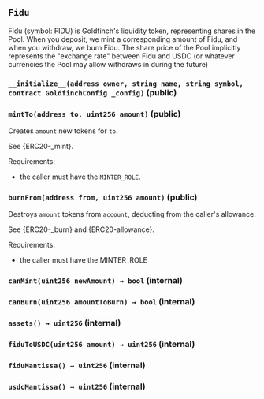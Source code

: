 ## `Fidu`

Fidu (symbol: FIDU) is Goldfinch's liquidity token, representing shares
in the Pool. When you deposit, we mint a corresponding amount of Fidu, and when you withdraw, we
burn Fidu. The share price of the Pool implicitly represents the "exchange rate" between Fidu
and USDC (or whatever currencies the Pool may allow withdraws in during the future)





### `__initialize__(address owner, string name, string symbol, contract GoldfinchConfig _config)` (public)





### `mintTo(address to, uint256 amount)` (public)



Creates `amount` new tokens for `to`.

See {ERC20-_mint}.

Requirements:

- the caller must have the `MINTER_ROLE`.

### `burnFrom(address from, uint256 amount)` (public)



Destroys `amount` tokens from `account`, deducting from the caller's
allowance.

See {ERC20-_burn} and {ERC20-allowance}.

Requirements:

- the caller must have the MINTER_ROLE

### `canMint(uint256 newAmount) → bool` (internal)





### `canBurn(uint256 amountToBurn) → bool` (internal)





### `assets() → uint256` (internal)





### `fiduToUSDC(uint256 amount) → uint256` (internal)





### `fiduMantissa() → uint256` (internal)





### `usdcMantissa() → uint256` (internal)






